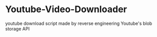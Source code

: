 # Youtube-Video-Downloader
youtube download script made by reverse engineering Youtube's blob storage API

